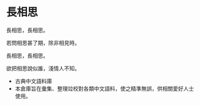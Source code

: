 長相思
======
長相思，長相思。

若問相思甚了期，除非相見時。

長相思，長相思。

欲把相思說似誰，淺情人不知。

- 古典中文語料庫
- 本倉庫旨在彙集、整理竝校對各類中文語料，使之精準無誤，供相關愛好人士使用。
